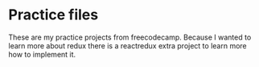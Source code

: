 # Practice files
These are my practice projects from freecodecamp.
Because I wanted to learn more about redux there is a reactredux extra project to learn more how to implement it.
